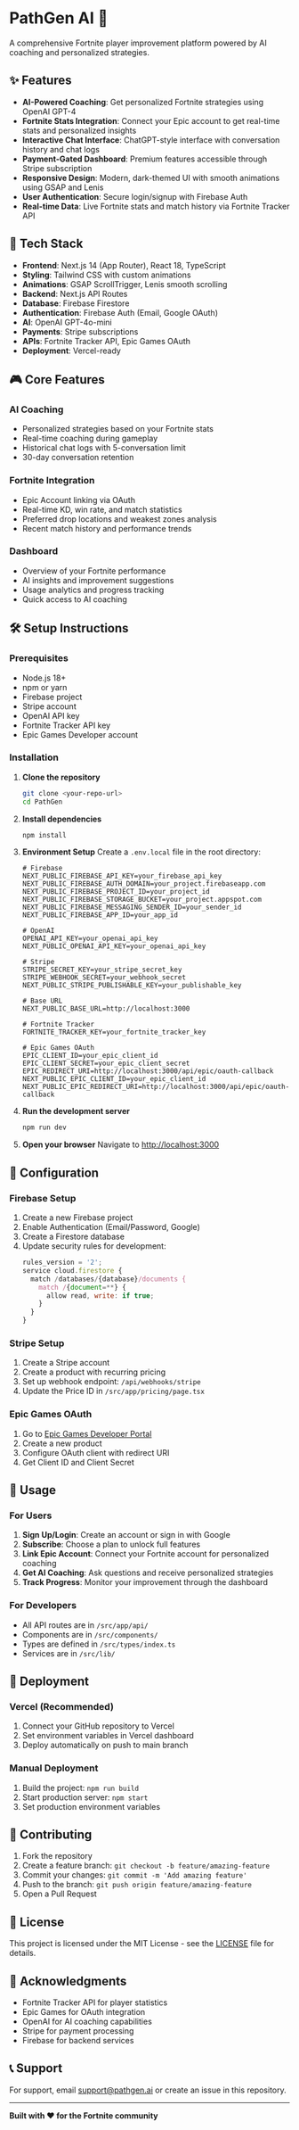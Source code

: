 # PathGen AI 🎯

A comprehensive Fortnite player improvement platform powered by AI coaching and personalized strategies.

## ✨ Features

- **AI-Powered Coaching**: Get personalized Fortnite strategies using OpenAI GPT-4
- **Fortnite Stats Integration**: Connect your Epic account to get real-time stats and personalized insights
- **Interactive Chat Interface**: ChatGPT-style interface with conversation history and chat logs
- **Payment-Gated Dashboard**: Premium features accessible through Stripe subscription
- **Responsive Design**: Modern, dark-themed UI with smooth animations using GSAP and Lenis
- **User Authentication**: Secure login/signup with Firebase Auth
- **Real-time Data**: Live Fortnite stats and match history via Fortnite Tracker API

## 🚀 Tech Stack

- **Frontend**: Next.js 14 (App Router), React 18, TypeScript
- **Styling**: Tailwind CSS with custom animations
- **Animations**: GSAP ScrollTrigger, Lenis smooth scrolling
- **Backend**: Next.js API Routes
- **Database**: Firebase Firestore
- **Authentication**: Firebase Auth (Email, Google OAuth)
- **AI**: OpenAI GPT-4o-mini
- **Payments**: Stripe subscriptions
- **APIs**: Fortnite Tracker API, Epic Games OAuth
- **Deployment**: Vercel-ready

## 🎮 Core Features

### AI Coaching
- Personalized strategies based on your Fortnite stats
- Real-time coaching during gameplay
- Historical chat logs with 5-conversation limit
- 30-day conversation retention

### Fortnite Integration
- Epic Account linking via OAuth
- Real-time KD, win rate, and match statistics
- Preferred drop locations and weakest zones analysis
- Recent match history and performance trends

### Dashboard
- Overview of your Fortnite performance
- AI insights and improvement suggestions
- Usage analytics and progress tracking
- Quick access to AI coaching

## 🛠️ Setup Instructions

### Prerequisites
- Node.js 18+ 
- npm or yarn
- Firebase project
- Stripe account
- OpenAI API key
- Fortnite Tracker API key
- Epic Games Developer account

### Installation

1. **Clone the repository**
   ```bash
   git clone <your-repo-url>
   cd PathGen
   ```

2. **Install dependencies**
   ```bash
   npm install
   ```

3. **Environment Setup**
   Create a `.env.local` file in the root directory:
   ```env
   # Firebase
   NEXT_PUBLIC_FIREBASE_API_KEY=your_firebase_api_key
   NEXT_PUBLIC_FIREBASE_AUTH_DOMAIN=your_project.firebaseapp.com
   NEXT_PUBLIC_FIREBASE_PROJECT_ID=your_project_id
   NEXT_PUBLIC_FIREBASE_STORAGE_BUCKET=your_project.appspot.com
   NEXT_PUBLIC_FIREBASE_MESSAGING_SENDER_ID=your_sender_id
   NEXT_PUBLIC_FIREBASE_APP_ID=your_app_id
   
   # OpenAI
   OPENAI_API_KEY=your_openai_api_key
   NEXT_PUBLIC_OPENAI_API_KEY=your_openai_api_key
   
   # Stripe
   STRIPE_SECRET_KEY=your_stripe_secret_key
   STRIPE_WEBHOOK_SECRET=your_webhook_secret
   NEXT_PUBLIC_STRIPE_PUBLISHABLE_KEY=your_publishable_key
   
   # Base URL
   NEXT_PUBLIC_BASE_URL=http://localhost:3000
   
   # Fortnite Tracker
   FORTNITE_TRACKER_KEY=your_fortnite_tracker_key
   
   # Epic Games OAuth
   EPIC_CLIENT_ID=your_epic_client_id
   EPIC_CLIENT_SECRET=your_epic_client_secret
   EPIC_REDIRECT_URI=http://localhost:3000/api/epic/oauth-callback
   NEXT_PUBLIC_EPIC_CLIENT_ID=your_epic_client_id
   NEXT_PUBLIC_EPIC_REDIRECT_URI=http://localhost:3000/api/epic/oauth-callback
   ```

4. **Run the development server**
   ```bash
   npm run dev
   ```

5. **Open your browser**
   Navigate to [http://localhost:3000](http://localhost:3000)

## 🔧 Configuration

### Firebase Setup
1. Create a new Firebase project
2. Enable Authentication (Email/Password, Google)
3. Create a Firestore database
4. Update security rules for development:
   ```javascript
   rules_version = '2';
   service cloud.firestore {
     match /databases/{database}/documents {
       match /{document=**} {
         allow read, write: if true;
       }
     }
   }
   ```

### Stripe Setup
1. Create a Stripe account
2. Create a product with recurring pricing
3. Set up webhook endpoint: `/api/webhooks/stripe`
4. Update the Price ID in `/src/app/pricing/page.tsx`

### Epic Games OAuth
1. Go to [Epic Games Developer Portal](https://dev.epicgames.com/)
2. Create a new product
3. Configure OAuth client with redirect URI
4. Get Client ID and Client Secret

## 📱 Usage

### For Users
1. **Sign Up/Login**: Create an account or sign in with Google
2. **Subscribe**: Choose a plan to unlock full features
3. **Link Epic Account**: Connect your Fortnite account for personalized coaching
4. **Get AI Coaching**: Ask questions and receive personalized strategies
5. **Track Progress**: Monitor your improvement through the dashboard

### For Developers
- All API routes are in `/src/app/api/`
- Components are in `/src/components/`
- Types are defined in `/src/types/index.ts`
- Services are in `/src/lib/`

## 🚀 Deployment

### Vercel (Recommended)
1. Connect your GitHub repository to Vercel
2. Set environment variables in Vercel dashboard
3. Deploy automatically on push to main branch

### Manual Deployment
1. Build the project: `npm run build`
2. Start production server: `npm start`
3. Set production environment variables

## 🤝 Contributing

1. Fork the repository
2. Create a feature branch: `git checkout -b feature/amazing-feature`
3. Commit your changes: `git commit -m 'Add amazing feature'`
4. Push to the branch: `git push origin feature/amazing-feature`
5. Open a Pull Request

## 📄 License

This project is licensed under the MIT License - see the [LICENSE](LICENSE) file for details.

## 🙏 Acknowledgments

- Fortnite Tracker API for player statistics
- Epic Games for OAuth integration
- OpenAI for AI coaching capabilities
- Stripe for payment processing
- Firebase for backend services

## 📞 Support

For support, email support@pathgen.ai or create an issue in this repository.

---

**Built with ❤️ for the Fortnite community**
